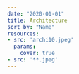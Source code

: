 ```yaml
---
date: "2020-01-01"
title: Architecture
sort_by: "Name"
resources:
- src: 'archi10.jpeg'
  params:
    cover: true
- src: '**.jpeg'
---
```


